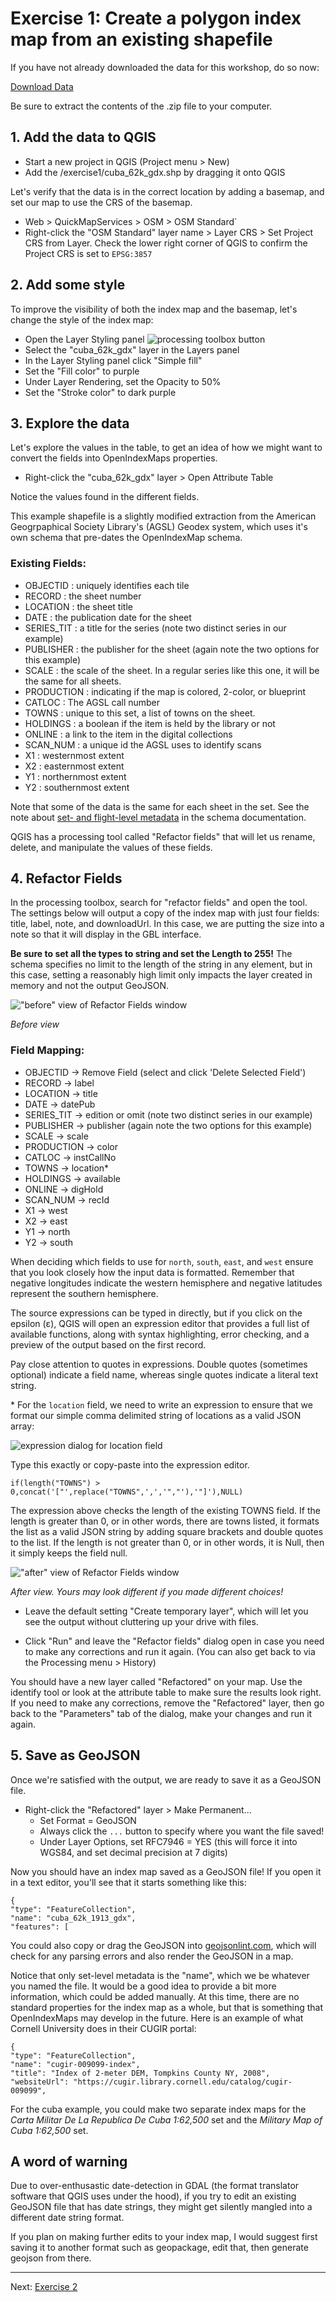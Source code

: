 # Exercise 1: Create a polygon index map from an existing shapefile

If you have not already downloaded the data for this workshop, do so now:

[Download Data](/index.md/#download-the-data-for-this-workshop)

Be sure to extract the contents of the .zip file to your computer.

## 1. Add the data to QGIS

- Start a new project in QGIS (Project menu > New)
- Add the /exercise1/cuba_62k_gdx.shp by dragging it onto QGIS

Let's verify that the data is in the correct location by adding a basemap, and set our map to use the CRS of the basemap.

- Web > QuickMapServices > OSM > OSM Standard`
- Right-click the "OSM Standard" layer name > Layer CRS > Set Project CRS from Layer.
Check the lower right corner of QGIS to confirm the Project CRS is set to `EPSG:3857`

## 2. Add some style

To improve the visibility of both the index map and the basemap, let's change the style of the index map:

- Open the Layer Styling panel ![processing toolbox button](/image/layer-styling-button.png)
- Select the "cuba_62k_gdx" layer in the Layers panel
- In the Layer Styling panel click "Simple fill"
- Set the "Fill color" to purple
- Under Layer Rendering, set the Opacity to 50%
- Set the "Stroke color" to dark purple

## 3. Explore the data

Let's explore the values in the table, to get an idea of how we might want to convert the fields into OpenIndexMaps properties.

- Right-click the "cuba_62k_gdx" layer > Open Attribute Table

Notice the values found in the different fields.

This example shapefile is a slightly modified extraction from the American Geogrpaphical Society Library's (AGSL) Geodex system,
which uses it's own schema that pre-dates the OpenIndexMap schema.

### Existing Fields:
- OBJECTID : uniquely identifies each tile
- RECORD : the sheet number
- LOCATION : the sheet title
- DATE : the publication date for the sheet
- SERIES_TIT : a title for the series (note two distinct series in our example)
- PUBLISHER : the publisher for the sheet (again note the two options for this example)
- SCALE : the scale of the sheet. In a regular series like this one, it will be the same for all sheets.
- PRODUCTION : indicating if the map is colored, 2-color, or blueprint
- CATLOC : The AGSL call number
- TOWNS : unique to this set, a list of towns on the sheet.
- HOLDINGS : a boolean if the item is held by the library or not
- ONLINE : a link to the item in the digital collections
- SCAN_NUM : a unique id the AGSL uses to identify scans
- X1 : westernmost extent
- X2 : easternmost extent
- Y1 : northernmost extent
- Y2 : southernmost extent

Note that some of the data is the same for each sheet in the set. 
See the note about [set- and flight-level metadata](https://openindexmaps.org/specification/1.0.0#set--and-flight-level-metadata)
in the schema documentation.

QGIS has a processing tool called "Refactor fields" that will let us rename, delete, and manipulate the values of these fields.

## 4. Refactor Fields

In the processing toolbox, search for "refactor fields" and open the tool.
The settings below will output a copy of the index map with just four fields: title, label, note, and downloadUrl.
In this case, we are putting the size into a note so that it will display in the GBL interface.

**Be sure to set all the types to string and set the Length to 255!** The schema specifies no limit to the length of the string in any element,
but in this case, setting a reasonably high limit only impacts the layer created in memory and not the output GeoJSON.

!["before" view of Refactor Fields window](/image/ex1-refactor-fields-before.png)

*Before view*

### Field Mapping:
- OBJECTID -> Remove Field (select and click 'Delete Selected Field')
- RECORD -> label
- LOCATION -> title
- DATE -> datePub
- SERIES_TIT -> edition or omit (note two distinct series in our example)
- PUBLISHER -> publisher (again note the two options for this example)
- SCALE -> scale
- PRODUCTION -> color
- CATLOC -> instCallNo
- TOWNS -> location*
- HOLDINGS -> available
- ONLINE -> digHold
- SCAN_NUM -> recId
- X1 -> west
- X2 -> east
- Y1 -> north
- Y2 -> south

When deciding which fields to use for `north`, `south`, `east`, and `west` ensure that you look closely how the input data is formatted.
Remember that negative longitudes indicate the western hemisphere and negative latitudes represent the southern hemisphere.

The source expressions can be typed in directly, but if you click on the epsilon (&epsilon;), QGIS will open an expression editor that provides a full list of available functions, along with syntax highlighting, error checking, and a preview of the output based on the first record.

Pay close attention to quotes in expressions.  Double quotes (sometimes optional) indicate a field name, whereas single quotes indicate a literal text string.

\* For the `location` field, we need to write an expression to ensure that we format our simple comma delimited string of locations as a valid JSON array:

![expression dialog for location field](/image/ex1-expression-dialog.png)

Type this exactly or copy-paste into the expression editor.

```
if(length("TOWNS") > 0,concat('["',replace("TOWNS",',','","'),'"]'),NULL)
```

The expression above checks the length of the existing TOWNS field.
If the length is greater than 0, or in other words, there are towns listed, it formats the list as a valid JSON string by adding square brackets and double quotes to the list.
If the length is not greater than 0, or in other words, it is Null, then it simply keeps the field null.

!["after" view of Refactor Fields window](/image/ex1-refactor-fields-after.png)

*After view. Yours may look different if you made different choices!*

- Leave the default setting "Create temporary layer", which will let you see the output without cluttering up your drive with files.

- Click "Run" and leave the "Refactor fields" dialog open in case you need to make any corrections and run it again.  (You can also get back to via the Processing menu > History)

You should have a new layer called "Refactored" on your map.
Use the identify tool or look at the attribute table to make sure the results look right.
If you need to make any corrections, remove the "Refactored" layer, 
then go back to the "Parameters" tab of the dialog,
make your changes and run it again.

## 5. Save as GeoJSON

Once we're satisfied with the output, we are ready to save it as a GeoJSON file.

- Right-click the "Refactored" layer > Make Permanent...
  - Set Format = GeoJSON
  - Always click the `...` button to specify where you want the file saved!
  - Under Layer Options, set RFC7946 = YES (this will force it into WGS84, and set decimal precision at 7 digits)

Now you should have an index map saved as a GeoJSON file!  If you open it in a text editor, you'll see that it starts something like this:

```
{
"type": "FeatureCollection",
"name": "cuba_62k_1913_gdx",
"features": [
```

You could also copy or drag the GeoJSON into [geojsonlint.com](http://geojsonlint.com/), which will check for any parsing errors and also render the GeoJSON in a map.

Notice that only set-level metadata is the "name", which we be whatever you named the file.
It would be a good idea to provide a bit more information, which could be added manually.
At this time, there are no standard properties for the index map as a whole,
but that is something that OpenIndexMaps may develop in the future.
Here is an example of what Cornell University does in their CUGIR portal:

```
{
"type": "FeatureCollection",
"name": "cugir-009099-index",
"title": "Index of 2-meter DEM, Tompkins County NY, 2008",
"websiteUrl": "https://cugir.library.cornell.edu/catalog/cugir-009099",
```


For the cuba example, you could make two separate index maps for the *Carta Militar De La Republica De Cuba 1:62,500* set and the *Military Map of Cuba 1:62,500* set.

## A word of warning

Due to over-enthusastic date-detection in GDAL (the format translator software that QGIS uses under the hood), if you try to edit an existing GeoJSON file that has date strings, they might get silently mangled into a different date string format.

If you plan on making further edits to your index map, I would suggest first saving it to another format such as geopackage, edit that, then generate geojson from there.

----

Next: [Exercise 2](exercise2)
